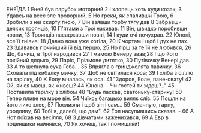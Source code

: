 ЕНЕЇДА
1  Еней був парубок моторний
2  І хлопець хоть куди козак,
3  Удавсь на всеє зле проворний,
5  Но греки, як спаливши Трою,
6  Зробили з неї скирту гною,
7  Він взявши торбу тягу дав
8  Забравши деяких троянців,
10 П'ятами з Трої накивав.
11 Він, швидко поробивши човни,
13 Троянців насаджавши повні,
14 І куди очі почухрав.
22 Юноні, - все її гнівив:
18 Давно вона уже хотіла,
20 К чортам і щоб і дух не пах.
23 Здававсь гірчийший їй від перцю,
25 Но гірш за те їй не любився,
26 Що, бачиш, в Трої народився
27 І мамою Венеру звав;28 І що його покійний дядько,
29 Паріс, Пріамове дитятко,
30 Путівочку Венері дав.
33 А то шепнула сука Геба...
35 Впрягла в гринджолята павичку,
36 Сховала під кибалку мичку,
37 Щоб не світилася коса;
39 І хліба з сіллю на тарілку,
40 К Еолу мчалась, як оса.
41 "Здоров, Еоле, пане-свату!
42 Ой, як ся маєш, як живеш? 
44 Юнона. - Чи гостей ти ждеш?.."
45 Поставила тарілку з хлібом
48 "Будь ласкав, сватоньку-старику!
50 Тепер пливе на море він.
54 Чиїхсь багацько виллє сліз.
55 Пошли на його лихо злеє,
57 Послизли і щоб він і сам...
59 Смачную, гарну, уродливу,
60 Тобі я, далебі, що дам".
62 Еол насупившись сказав. - 
66 А Нот поїхав на весілля,
68 З дівчатами заженихався,
69 А Евр в поденщики найнявся,
70 Як хочеш, так і помишляй!
